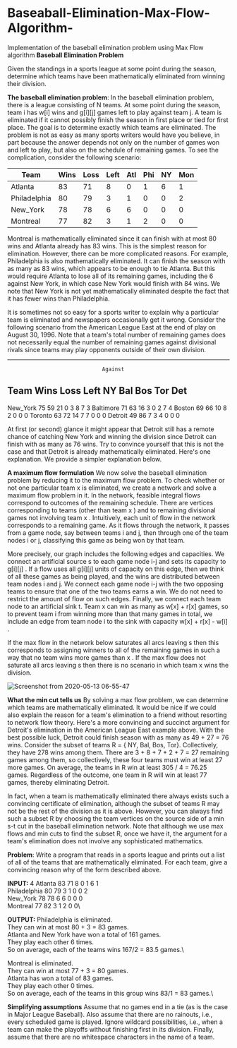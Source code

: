 # Baseaball-Elimination-Max-Flow-Algorithm-
Implementation of the baseball elimination problem using Max Flow algorithm
                      **Baseball Elimination Problem**

Given the standings in a sports league at some point during the season,
determine which teams have been mathematically eliminated from winning
their division.

**The baseball elimination problem**: In the baseball elimination problem,
there is a league consisting of N teams. At some point during the season,
team i has w[i] wins and g[i][j] games left to play against team j. A team is
eliminated if it cannot possibly finish the season in first place or tied for first
place. The goal is to determine exactly which teams are eliminated. The
problem is not as easy as many sports writers would have you believe, in part
because the answer depends not only on the number of games won and left
to play, but also on the schedule of remaining games. To see the
complication, consider the following scenario:

| Team          | Wins | Loss | Left | Atl | Phi | NY  | Mon |
| ------------- | ---- | ---- |----- | --- | --- | --- | --- |
| Atlanta       |  83  |  71  |   8  |  0  |  1  |  6  |  1  |
| Philadelphia  |  80  |  79  |   3  |  1  |  0  |  0  |  2  |
| New_York      |  78  |  78  |   6  |  6  |  0  |  0  |  0  |
| Montreal      |  77  |  82  |   3  |  1  |  2  |  0  |  0  |
 
Montreal is mathematically eliminated since it can finish with at most 80
wins and Atlanta already has 83 wins. This is the simplest reason for
elimination. However, there can be more complicated reasons. For example,
Philadelphia is also mathematically eliminated. It can finish the season with
as many as 83 wins, which appears to be enough to tie Atlanta. But this
would require Atlanta to lose all of its remaining games, including the 6
against New York, in which case New York would finish with 84 wins. We
note that New York is not yet mathematically eliminated despite the fact that
it has fewer wins than Philadelphia.

It is sometimes not so easy for a sports writer to explain why a particular
team is eliminated and newspapers occasionally get it wrong. Consider the
following scenario from the American League East at the end of play on
August 30, 1996. Note that a team's total number of remaining games does
not necessarily equal the number of remaining games against divisional
rivals since teams may play opponents outside of their own division.

------------------------------------------------
                                  Against
Team         Wins Loss Left  NY  Bal Bos Tor Det
------------------------------------------------
New_York      75   59   21    0   3   8   7   3
Baltimore     71   63   16    3   0   2   7   4
Boston        69   66   10    8   2   0   0   0
Toronto       63   72   14    7   7   0   0   0
Detroit       49   86    7    3   4   0   0   0

At first (or second) glance it might appear that Detroit still has a remote
chance of catching New York and winning the division since Detroit can
finish with as many as 76 wins. Try to convince yourself that this is not the
case and that Detroit is already mathematically eliminated. Here's one
explanation. We provide a simpler explanation below.

**A maximum flow formulation** We now solve the baseball elimination
problem by reducing it to the maximum flow problem. To check whether or
not one particular team x is eliminated, we create a network and solve a
maximum flow problem in it. In the network, feasible integral flows
correspond to outcomes of the remaining schedule. There are vertices
corresponding to teams (other than team x ) and to remaining divisional
games not involving team x . Intuitively, each unit of flow in the network
corresponds to a remaining game. As it flows through the network, it passes
from a game node, say between teams i and j, then through one of the team
nodes i or j, classifying this game as being won by that team.

More precisely, our graph includes the following edges and capacities. We
connect an artificial source s to each game node i-j and sets its capacity to
g[i][j] . If a flow uses all g[i][j] units of capacity on this edge, then we think
of all these games as being played, and the wins are distributed between
team nodes i and j. We connect each game node i-j with the two opposing
teams to ensure that one of the two teams earns a win. We do not need to
restrict the amount of flow on such edges. Finally, we connect each team
node to an artificial sink t. Team x can win as many as w[x] + r[x] games, so to
prevent team i from winning more than that many games in total, we include
an edge from team node i to the sink with capacity w[x] + r[x] - w[i] .

If the max flow in the network below saturates all arcs leaving s then this
corresponds to assigning winners to all of the remaining games in such a way
that no team wins more games than x . If the max flow does not saturate all
arcs leaving s then there is no scenario in which team x wins the division.

![Screenshot from 2020-05-13 06-55-47](https://user-images.githubusercontent.com/53982432/81761484-ac761f00-94e7-11ea-84ac-8c5d92ca9f94.png)

**What the min cut tells us** By solving a max flow problem, we can
determine which teams are mathematically eliminated. It would be nice if we
could also explain the reason for a team's elimination to a friend without
resorting to network flow theory. Here's a more convincing and succinct
argument for Detroit's elimination in the American League East example
above. With the best possible luck, Detroit could finish season with as many
as 49 + 27 = 76 wins. Consider the subset of teams R = { NY, Bal, Bos, Tor}.
Collectively, they have 278 wins among them. There are 3 + 8 + 7 + 2 + 7 =
27 remaining games among them, so collectively, these four teams must win
at least 27 more games. On average, the teams in R win at least 305 / 4 =
76.25 games. Regardless of the outcome, one team in R will win at least 77
games, thereby eliminating Detroit.

In fact, when a team is mathematically eliminated there always exists such a
convincing certificate of elimination, although the subset of teams R may not
be the rest of the division as it is above. However, you can always find such a
subset R by choosing the team vertices on the source side of a min s-t cut in
the baseball elimination network. Note that although we use max flows and
min cuts to find the subset R, once we have it, the argument for a team's
elimination does not involve any sophisticated mathematics.

**Problem**: Write a program that reads in a sports league and prints
out a list of all of the teams that are mathematically eliminated. For each
team, give a convincing reason why of the form described above.

**INPUT:**
4
Atlanta       83 71  8  0 1 6 1\
Philadelphia  80 79  3  1 0 0 2\
New_York      78 78  6  6 0 0 0\
Montreal      77 82  3  1 2 0 0\

**OUTPUT:** 
Philadelphia is eliminated.\
They can win at most 80 + 3 = 83 games.\
Atlanta and New York have won a total of 161 games.\
They play each other 6 times.\
So on average, each of the teams wins 167/2 = 83.5 games.\

Montreal is eliminated.\
They can win at most 77 + 3 = 80 games.\
Atlanta has won a total of 83 games.\
They play each other 0 times.\
So on average, each of the teams in this group wins 83/1 = 83 games.\

**Simplifying assumptions** Assume that no games end in a tie (as is the
case in Major League Baseball). Also assume that there are no rainouts, i.e.,
every scheduled game is played. Ignore wildcard possibilities, i.e., when a
team can make the playoffs without finishing first in its division. Finally,
assume that there are no whitespace characters in the name of a team.
